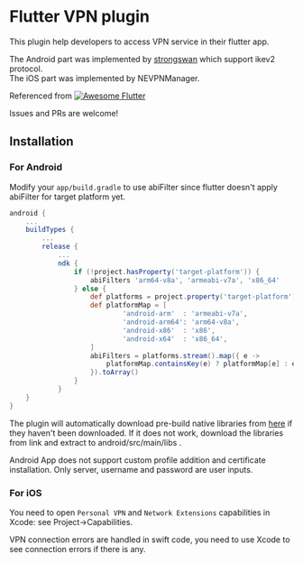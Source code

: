 # Flutter VPN plugin

This plugin help developers to access VPN service in their flutter app.  

The Android part was implemented by [strongswan](https://www.strongswan.org/) which support ikev2 protocol.  
The iOS part was implemented by NEVPNManager.

Referenced from <a href="https://github.com/Solido/awesome-flutter">
   <img alt="Awesome Flutter" src="https://img.shields.io/badge/Awesome-Flutter-blue.svg?longCache=true&style=flat-square" />
</a>


Issues and PRs are welcome!

## Installation

### For Android

Modify your `app/build.gradle` to use abiFilter since flutter doesn't apply abiFilter for target platform yet.
```gradle
android {
    ...
    buildTypes {
        ...
        release {
            ...
            ndk {
                if (!project.hasProperty('target-platform')) {
                    abiFilters 'arm64-v8a', 'armeabi-v7a', 'x86_64'
                } else {
                    def platforms = project.property('target-platform').split(',')
                    def platformMap = [
                            'android-arm'  : 'armeabi-v7a',
                            'android-arm64': 'arm64-v8a',
                            'android-x86'  : 'x86',
                            'android-x64'  : 'x86_64',
                    ]
                    abiFilters = platforms.stream().map({ e ->
                        platformMap.containsKey(e) ? platformMap[e] : e
                    }).toArray()
                }
            }
    }
}
```
The plugin will automatically download pre-build native libraries from [here](https://github.com/X-dea/Flutter_VPN/releases) if they haven't been downloaded. If it does not work, download the libraries from link and extract to android/src/main/libs .

Android App does not support custom profile addition and certificate installation. Only server, username and password are user inputs.

### For iOS

You need to open `Personal VPN` and `Network Extensions` capabilities in Xcode: see Project->Capabilities.

VPN connection errors are handled in swift code, you need to use Xcode to see connection errors if there is any.
